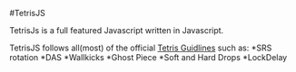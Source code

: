 #TetrisJS

TetrisJs is a full featured Javascript written in Javascript. 

TetrisJS follows all(most) of the official [Tetris Guidlines](https://tetris.wiki/Main_Page) such as:
	*SRS rotation
	*DAS
	*Wallkicks
	*Ghost Piece
	*Soft and Hard Drops
	*LockDelay

